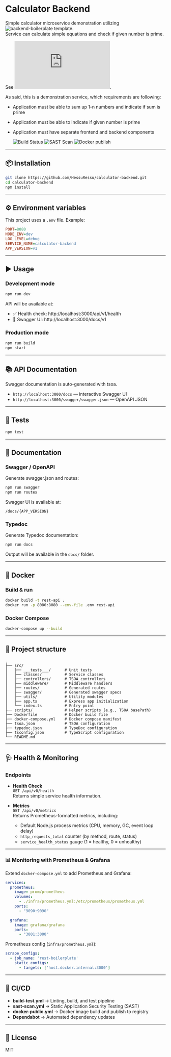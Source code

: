 # Calculator Backend

Simple calculator microservice demonstration utilizing ![backend-boilerplate](https://github.com/HessuRessu/backend-boilerplate) template.  
Service can calculate simple equations and check if given number is prime.

See ![Source documentation](https://github.com/HessuRessu/calculator-backend/blob/main/docs/modules.md).

As said, this is a demonstration service, which requirements are following:
* Application must be able to sum up 1-n numbers and indicate if sum is prime
* Application must be able to indicate if given number is prime
* Application must have separate frontend and backend components

  ![Build Status](https://github.com/HessuRessu/calculator-backend/actions/workflows/build-test.yml/badge.svg)
  ![SAST Scan](https://github.com/HessuRessu/calculator-backend/actions/workflows/sast-scan.yml/badge.svg)
  ![Docker publish](https://github.com/HessuRessu/calculator-backend/actions/workflows/docker-publish.yml/badge.svg)

---

## 📦 Installation

``` bash
git clone https://github.com/HessuRessu/calculator-backend.git
cd calculator-backend
npm install
```

---

## ⚙️ Environment variables

This project uses a `.env` file. Example:  

``` ini
PORT=8080
NODE_ENV=dev
LOG_LEVEL=debug
SERVICE_NAME=calculator-backend
APP_VERSION=v1
```

---

## ▶️ Usage

### Development mode

``` bash
npm run dev
```

API will be available at:  
- ✅ Health check: http://localhost:3000/api/v1/health  
- 📖 Swagger UI: http://localhost:3000/docs/v1  

### Production mode

``` bash
npm run build
npm start
```

---

## 📚 API Documentation

Swagger documentation is auto-generated with tsoa.

- `http://localhost:3000/docs` — interactive Swagger UI  
- `http://localhost:3000/swagger/swagger.json` — OpenAPI JSON  

---

## 🧪 Tests

``` bash
npm test
```

---

## 📑 Documentation

### Swagger / OpenAPI

Generate swagger.json and routes:  

``` bash
npm run swagger
npm run routes
```

Swagger UI is available at:  

`/docs/{APP_VERSION}`

### Typedoc

Generate Typedoc documentation:  

``` bash
npm run docs
```

Output will be available in the `docs/` folder.

---

## 🐳 Docker

### Build & run

``` bash
docker build -t rest-api .
docker run -p 8080:8080 --env-file .env rest-api
```

### Docker Compose

``` bash
docker-compose up --build
```

---

## 📂 Project structure

``` text
.
├── src/
│   ├── ___tests___/      # Unit tests
│   ├── classes/          # Service classes
│   ├── controllers/      # TSOA controllers
│   ├── middleware/       # Middleware handlers
│   ├── routes/           # Generated routes
│   ├── swagger/          # Generated swagger specs
│   ├── utils/            # Utility modules
│   ├── app.ts            # Express app initialization
│   └── index.ts          # Entry point
├── scripts/              # Helper scripts (e.g., TSOA basePath)
├── Dockerfile            # Docker build file
├── docker-compose.yml    # Docker compose manifest
├── tsoa.json             # TSOA configuration
├── typedoc.json          # TypeDoc configuration
├── tsconfig.json         # TypeScript configuration
└── README.md
```

---

## 🩺 Health & Monitoring

### Endpoints

- **Health Check**  
  `GET /api/v0/health`  
  Returns simple service health information.

- **Metrics**  
  `GET /api/v0/metrics`  
  Returns Prometheus-formatted metrics, including:
  - Default Node.js process metrics (CPU, memory, GC, event loop delay)  
  - `http_requests_total` counter (by method, route, status)  
  - `service_health_status` gauge (1 = healthy, 0 = unhealthy)  

---

### 📊 Monitoring with Prometheus & Grafana

Extend `docker-compose.yml` to add Prometheus and Grafana:

``` yaml
services:
  prometheus:
    image: prom/prometheus
    volumes:
      - ./infra/prometheus.yml:/etc/prometheus/prometheus.yml
    ports:
      - "9090:9090"

  grafana:
    image: grafana/grafana
    ports:
      - "3001:3000"
```

Prometheus config (`infra/prometheus.yml`):

``` yaml
scrape_configs:
  - job_name: 'rest-boilerplate'
    static_configs:
      - targets: ['host.docker.internal:3000']
```

---

## 🤖 CI/CD

- **build-test.yml** → Linting, build, and test pipeline  
- **sast-scan.yml** → Static Application Security Testing (SAST)  
- **docker-public.yml** → Docker image build and publish to registry  
- **Dependabot** → Automated dependency updates  

---

## 📜 License

MIT